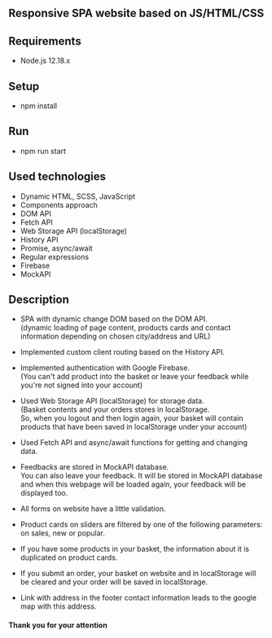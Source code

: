 ## Responsive SPA website based on JS/HTML/CSS

## Requirements

- Node.js 12.18.x

## Setup

- npm install

## Run

- npm run start

## Used technologies

- Dynamic HTML, SCSS, JavaScript
- Components approach
- DOM API
- Fetch API
- Web Storage API (localStorage)
- History API
- Promise, async/await
- Regular expressions
- Firebase
- MockAPI

## Description

- SPA with dynamic change DOM based on the DOM API.\
  (dynamic loading of page content, products cards and contact information depending on chosen city/address and URL)

- Implemented custom client routing based on the History API.

- Implemented authentication with Google Firebase.\
  (You can't add product into the basket or leave your feedback while you're not signed into your account)
- Used Web Storage API (localStorage) for storage data.\
  (Basket contents and your orders stores in localStorage.\
  So, when you logout and then login again, your basket will contain products that have been saved in localStorage under your account)

- Used Fetch API and async/await functions for getting and changing data.

- Feedbacks are stored in MockAPI database.\
  You can also leave your feedback. It will be stored in MockAPI database and when this webpage will be loaded again, your feedback will be displayed too.

- All forms on website have a little validation.

- Product cards on sliders are filtered by one of the following parameters: on sales, new or popular.

- If you have some products in your basket, the information about it is duplicated on product cards.

- If you submit an order, your basket on website and in localStorage will be cleared and your order will be saved in localStorage.

- Link with address in the footer contact information leads to the google map with this address.

#### Thank you for your attention
